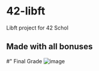 # 42-libft
Libft project for 42 Schol

## Made with all bonuses

#" Final Grade
![image](https://github.com/Ariouz/42-libft/assets/55002955/e839990d-1b9d-4e27-812e-7637868a630a)
